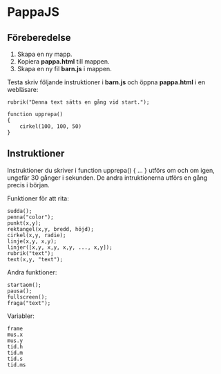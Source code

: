 # PappaJS

## Föreberedelse

1. Skapa en ny mapp.
2. Kopiera **pappa.html** till mappen.
3. Skapa en ny fil **barn.js** i mappen.

Testa skriv följande instruktioner i **barn.js** och öppna **pappa.html** i en webläsare:

    rubrik("Denna text sätts en gång vid start.");

    function upprepa()
    {
        cirkel(100, 100, 50)
    }

## Instruktioner

Instruktioner du skriver i function upprepa() { ... } utförs om och om igen, ungefär 30 gånger i sekunden. De andra intruktionerna utförs en gång precis i början.

Funktioner för att rita:

    sudda();
    penna("color");
    punkt(x,y);
    rektangel(x,y, bredd, höjd);
    cirkel(x,y, radie);
    linje(x,y, x,y);
    linjer([x,y, x,y, x,y, ..., x,y]);
    rubrik("text");
    text(x,y, "text");

Andra funktioner:

    startaom();
    pausa();
    fullscreen();
    fraga("text");

Variabler:

    frame
    mus.x
    mus.y
    tid.h
    tid.m
    tid.s
    tid.ms

